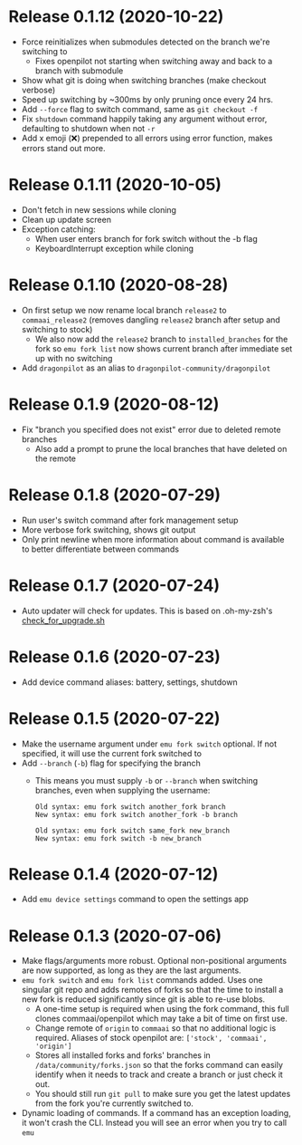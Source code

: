 Release 0.1.12 (2020-10-22)
=====

* Force reinitializes when submodules detected on the branch we're switching to
  * Fixes openpilot not starting when switching away and back to a branch with submodule
* Show what git is doing when switching branches (make checkout verbose)
* Speed up switching by ~300ms by only pruning once every 24 hrs.
* Add `--force` flag to switch command, same as `git checkout -f`
* Fix `shutdown` command happily taking any argument without error, defaulting to shutdown when not `-r`
* Add x emoji (❌) prepended to all errors using error function, makes errors stand out more.


Release 0.1.11 (2020-10-05)
=====

* Don't fetch in new sessions while cloning
* Clean up update screen
* Exception catching:
  * When user enters branch for fork switch without the -b flag
  * KeyboardInterrupt exception while cloning

Release 0.1.10 (2020-08-28)
=====

* On first setup we now rename local branch `release2` to `commaai_release2`  (removes dangling `release2` branch after setup and switching to stock)
  * We also now add the `release2` branch to `installed_branches` for the fork so `emu fork list` now shows current branch after immediate set up with no switching
* Add `dragonpilot` as an alias to `dragonpilot-community/dragonpilot`

Release 0.1.9 (2020-08-12)
=====

* Fix "branch you specified does not exist" error due to deleted remote branches
  * Also add a prompt to prune the local branches that have deleted on the remote

Release 0.1.8 (2020-07-29)
=====

* Run user's switch command after fork management setup
* More verbose fork switching, shows git output
* Only print newline when more information about command is available to better differentiate between commands

Release 0.1.7 (2020-07-24)
=====

* Auto updater will check for updates. This is based on .oh-my-zsh's [check_for_upgrade.sh](https://github.com/ohmyzsh/ohmyzsh/blob/master/tools/check_for_upgrade.sh)

Release 0.1.6 (2020-07-23)
=====

* Add device command aliases: battery, settings, shutdown

Release 0.1.5 (2020-07-22)
=====

* Make the username argument under `emu fork switch` optional. If not specified, it will use the current fork switched to
* Add `--branch` (`-b`) flag for specifying the branch
  * This means you must supply `-b` or `--branch` when switching branches, even when supplying the username:

        Old syntax: emu fork switch another_fork branch
        New syntax: emu fork switch another_fork -b branch

        Old syntax: emu fork switch same_fork new_branch
        New syntax: emu fork switch -b new_branch

Release 0.1.4 (2020-07-12)
=====

* Add `emu device settings` command to open the settings app

Release 0.1.3 (2020-07-06)
=====

* Make flags/arguments more robust. Optional non-positional arguments are now supported, as long as they are the last arguments.
* `emu fork switch` and `emu fork list` commands added. Uses one singular git repo and adds remotes of forks so that the time to install a new fork is reduced significantly since git is able to re-use blobs.
  * A one-time setup is required when using the fork command, this full clones commaai/openpilot which may take a bit of time on first use.
  * Change remote of `origin` to `commaai` so that no additional logic is required. Aliases of stock openpilot are: `['stock', 'commaai', 'origin']`
  * Stores all installed forks and forks' branches in `/data/community/forks.json` so that the forks command can easily identify when it needs to track and create a branch or just check it out.
  * You should still run `git pull` to make sure you get the latest updates from the fork you're currently switched to.
* Dynamic loading of commands. If a command has an exception loading, it won't crash the CLI. Instead you will see an error when you try to call `emu`
